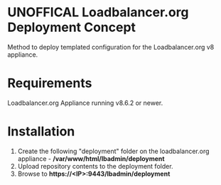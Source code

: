 # UNOFFICAL Loadbalancer.org Deployment Concept
Method to deploy templated configuration for the Loadbalancer.org v8 appliance.

# Requirements
Loadbalancer.org Appliance running v8.6.2 or newer.

# Installation
1) Create the following "deployment" folder on the loadbalancer.org appliance - **/var/www/html/lbadmin/deployment**
2) Upload repository contents to the deployment folder.
3) Browse to **https://\<IP\>:9443/lbadmin/deployment**
